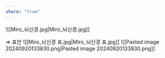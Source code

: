 ```yaml
---
share: "true"
---
```


![[Miro_뇌신경.jpg|Miro_뇌신경.jpg]]

⇒ 표만
![[Miro_뇌신경 표.jpg|Miro_뇌신경 표.jpg]]
![[Pasted image 20240920133830.png|Pasted image 20240920133830.png]]
